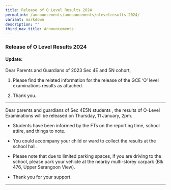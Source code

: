 ```yaml
---
title: Release of O Level Results 2024
permalink: /announcements/announcements/olevelresults-2024/
variant: markdown
description: ""
third_nav_title: Announcements
---
```

### Release of O Level Results 2024

#### Update:

Dear Parents and Guardians of 2023 Sec 4E and 5N cohort,

1. Please find the related information for the release of the GCE ‘O’ level examinations results as attached.

2. Thank you.

<hr>

Dear parents and guardians of Sec 4E5N students , the results of O-Level Examinations will be released on Thursday, 11 January, 2pm.

* Students have been informed by the FTs on the reporting time, school attire, and things to note.

* You could accompany your child or ward to collect the results at the school hall.

* Please note that due to limited parking spaces, if you are driving to the school, please park your vehicle at the nearby multi-storey carpark (Blk 476, Upper Serangoon View).

* Thank you for your support.

<hr>